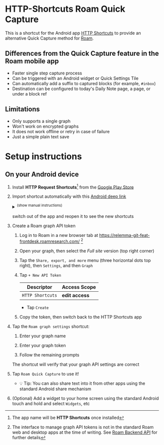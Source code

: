 # HTTP-Shortcuts Roam Quick Capture

This is a shortcut for the Android app [HTTP Shortcuts](https://http-shortcuts.rmy.ch/)
 to provide an alternative Quick Capture method for [Roam](https://roamresearch.com/).

## Differences from the Quick Capture feature in the Roam mobile app

 * Faster single step capture process
 * Can be triggered with an Android widget or Quick Settings Tile
 * Can automatically add a suffix to captured blocks (for example, `#inbox`)
 * Destination can be configured to today's Daily Note page, a page, or under a block ref

## Limitations

 * Only supports a single graph
 * Won't work on encrypted graphs
 * It does not work offline or retry in case of failure
 * Just a simple plain text save

# Setup instructions

## On your Android device
 1. Install **HTTP Request Shortcuts**[^1] from the [Google Play Store](https://play.google.com/store/apps/details?id=ch.rmy.android.http_shortcuts)

 1. Import shortcut automatically with this [Android deep link](https://tinyurl.com/5dhe5c2r)
     <details><summary><sup>(show manual instructions)</sup></summary>

     1. Download [shortcuts-roam.zip](https://github.com/egalanos/HTTP-Shortcuts-Roam/releases/latest/download/shortcuts-roam.zip)

     1. Open the HTTP Shortcuts app

         1. Tap the options menu (three vertical dots), then `Import / Export`, 
         then `Import from File`

         1. Select the downloaded file
      </details>

     switch out of the app and reopen it to see the new shortcuts

 1. Create a Roam graph API token

    1. Log in to Roam in a new browser tab at https://relemma-git-feat-frontdesk.roamresearch.com/ [^2]

    1. Open your graph, then select the *Full site* version (top right corner)

    1. Tap the `Share, export, and more` menu (three horizontal dots top right),
       then `Settings`, and then `Graph`

    1. Tap `+ New API Token`

       |Descriptor|Access Scope|
       |----------|------------|
       | `HTTP Shortcuts` | **edit access** |
       * Tap `Create`

     1. Copy the token, then switch back to the HTTP Shortcuts app

 1. Tap the `Roam graph settings` shortcut:

    1. Enter your graph name

    1. Enter your graph token

    1. Follow the remaining prompts

    The shortcut will verify that your graph API settings are correct

 1. Tap `Roam Quick Capture` to use it!
    * :bulb: Tip: You can also share text into it from other apps using the standard Android
      share mechanism

 1. (Optional) Add a widget to your home screen using the standard Android touch
    and hold and select `Widgets`, etc


[^1]: The app name will be **HTTP Shortcuts** once installed

[^2]: The interface to manage graph API tokens is not in the standard Roam web and desktop apps at the
      time of writing. See [Roam Backend API](https://roamresearch.com/#/app/developer-documentation/page/W4Po8pcHQ)
      for further details
